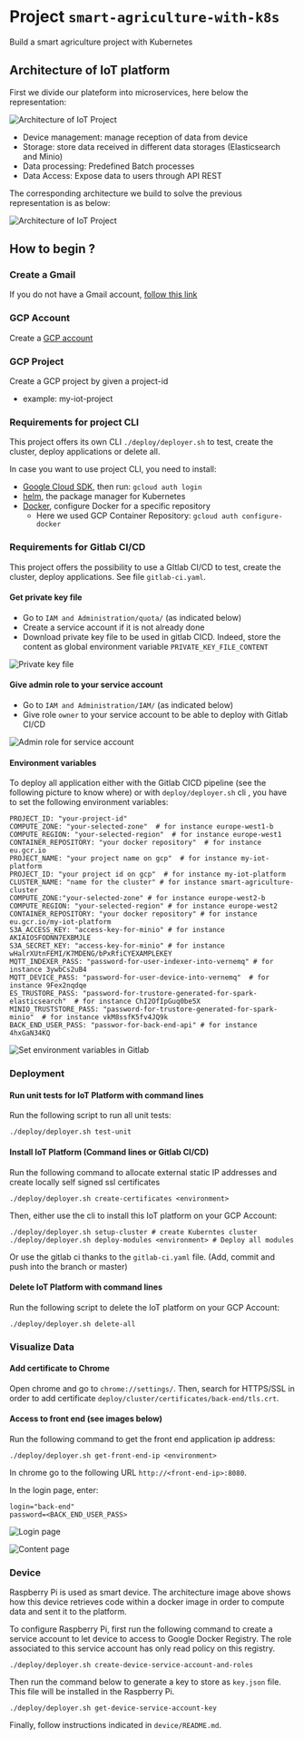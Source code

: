 # Project `smart-agriculture-with-k8s`

Build a smart agriculture project with Kubernetes

## Architecture of IoT platform 

First we divide our plateform into microservices, here below the representation:

![Architecture of IoT Project](documents/microservices.png)

- Device management: manage reception of data from device
- Storage: store data received in different data storages (Elasticsearch and Minio)
- Data processing: Predefined Batch processes
- Data Access: Expose data to users through API REST

The corresponding architecture we build to solve the previous representation is as below:

![Architecture of IoT Project](documents/architecture.png)

## How to begin ?

### Create a Gmail 
If you do not have a Gmail account, [follow this link](https://accounts.google.com/signup/v2/webcreateaccount?flowName=GlifWebSignIn&flowEntry=SignUp)

### GCP Account
Create a [GCP account](https://console.cloud.google.com/)

### GCP Project
Create a GCP project by given a project-id
- example: my-iot-project

### Requirements for project CLI

This project offers its own CLI `./deploy/deployer.sh` to test, create the cluster, deploy applications or delete all.

In case you want to use project CLI, you need to install:
- [Google Cloud SDK](https://cloud.google.com/sdk/docs/quickstarts), then run: `gcloud auth login`
- [helm](https://helm.sh/docs/intro/install/), the package manager for Kubernetes
- [Docker](https://docs.docker.com/get-docker/), configure Docker for a specific repository
    - Here we used GCP Container Repository: `gcloud auth configure-docker`
 
### Requirements for Gitlab CI/CD

This project offers the possibility to use a GItlab CI/CD to test, create the cluster, deploy applications. See file `gitlab-ci.yaml`. 
   
#### Get private key file
- Go to `IAM and Administration/quota/` (as indicated below)
- Create a service account if it is not already done
- Download private key file to be used in gitlab CICD. Indeed, store the content as global environment variable `PRIVATE_KEY_FILE_CONTENT`

![Private key file](documents/get-private-key-file.png)

#### Give admin role to your service account
- Go to `IAM and Administration/IAM/` (as indicated below)
- Give role `owner` to your service account to be able to deploy with Gitlab CI/CD

![Admin role for service account](documents/give_admin_role_to_service_account.png)

#### Environment variables 

To deploy all application either with the Gitlab CICD pipeline (see the following picture to know where) or  with `deploy/deployer.sh` cli , you have to set the following environment variables:

    PROJECT_ID: "your-project-id"
    COMPUTE_ZONE: "your-selected-zone"  # for instance europe-west1-b
    COMPUTE_REGION: "your-selected-region"  # for instance europe-west1
    CONTAINER_REPOSITORY: "your docker repository"  # for instance eu.gcr.io
    PROJECT_NAME: "your project name on gcp"  # for instance my-iot-platform
    PROJECT_ID: "your project id on gcp"  # for instance my-iot-platform
    CLUSTER_NAME: "name for the cluster" # for instance smart-agriculture-cluster
    COMPUTE_ZONE:"your-selected-zone" # for instance europe-west2-b
    COMPUTE_REGION: "your-selected-region" # for instance europe-west2
    CONTAINER_REPOSITORY: "your docker repository" # for instance eu.gcr.io/my-iot-platform
    S3A_ACCESS_KEY: "access-key-for-minio" # for instance AKIAIOSFODNN7EXBMJLE
    S3A_SECRET_KEY: "access-key-for-minio" # for instance wHalrXUtnFEMI/K7MDENG/bPxRfiCYEXAMPLEKEY
    MQTT_INDEXER_PASS: "password-for-user-indexer-into-vernemq" # for instance 3ywbCs2uB4
    MQTT_DEVICE_PASS: "password-for-user-device-into-vernemq"  # for instance 9Fex2nqdqe
    ES_TRUSTORE_PASS: "password-for-trustore-generated-for-spark-elasticsearch"  # for instance ChI2OfIpGuq0be5X
    MINIO_TRUSTSTORE_PASS: "password-for-trustore-generated-for-spark-minio"  # for instance vkM8ssfK5fv4JQ9k
    BACK_END_USER_PASS: "passwor-for-back-end-api" # for instance 4hxGaN34KQ

![Set environment variables in Gitlab](documents/set_environment_variables_in_gitlab.png)

### Deployment

#### Run unit tests for IoT Platform with command lines

Run the following script to run all unit tests:

    ./deploy/deployer.sh test-unit

#### Install IoT Platform (Command lines or Gitlab CI/CD)

Run the following command to allocate external static IP addresses and create locally self signed ssl certificates

    ./deploy/deployer.sh create-certificates <environment>

Then, either use the cli to install this IoT platform on your GCP Account:

    ./deploy/deployer.sh setup-cluster # create Kuberntes cluster
    ./deploy/deployer.sh deploy-modules <environment> # Deploy all modules 
    
Or use the gitlab ci thanks to the `gitlab-ci.yaml` file. (Add, commit and push into the branch <environment> or master)
    
#### Delete IoT Platform with command lines

Run the following script to delete the IoT platform on your GCP Account:

    ./deploy/deployer.sh delete-all
    
### Visualize Data

#### Add certificate to Chrome

Open chrome and go to `chrome://settings/`. Then, search for HTTPS/SSL in order to add certificate `deploy/cluster/certificates/back-end/tls.crt`.

#### Access to front end (see images below)

Run the following command to get the front end application ip address:

    ./deploy/deployer.sh get-front-end-ip <environment>
    
In chrome go to the following URL `http://<front-end-ip>:8080`. 

In the login page, enter:

    login="back-end"
    password=<BACK_END_USER_PASS>

![Login page](documents/login-page.png)

![Content page](documents/content-page.png)

### Device
 
Raspberry Pi is used as smart device. The architecture image above shows how this device retrieves code within a docker image in order to compute data and sent it to the platform.

To configure Raspberry Pi, first run the following command to create a service account to let device to access to Google Docker Registry.
The role associated to this service account has only read policy on this registry.

    ./deploy/deployer.sh create-device-service-account-and-roles
    
Then run the command below to generate a key to store as `key.json` file. This file will be installed in the Raspberry Pi.

    ./deploy/deployer.sh get-device-service-account-key
    
Finally, follow instructions indicated in `device/README.md`.